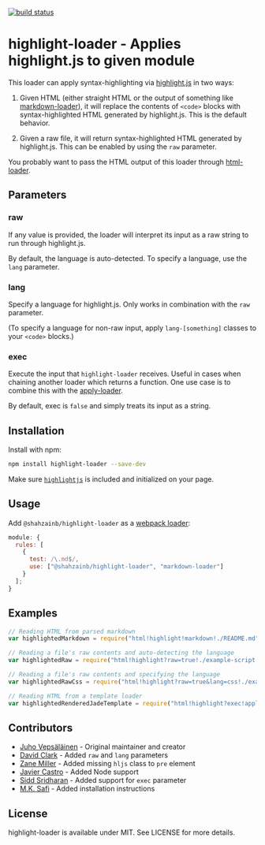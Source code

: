 [![build status](https://secure.travis-ci.org/shahzainb/highlight-loader.svg)](http://travis-ci.org/shahzainb/highlight-loader)

# highlight-loader - Applies highlight.js to given module

This loader can apply syntax-highlighting via [highlight.js](https://www.npmjs.com/package/highlight.js) in two ways:

1. Given HTML (either straight HTML or the output of something like [markdown-loader](https://github.com/peerigon/markdown-loader)), it will replace the contents of `<code>` blocks with syntax-highlighted HTML generated by highlight.js. This is the default behavior.

2. Given a raw file, it will return syntax-highlighted HTML generated by highlight.js. This can be enabled by using the `raw` parameter.

You probably want to pass the HTML output of this loader through [html-loader](https://github.com/webpack/html-loader).

## Parameters

### raw

If any value is provided, the loader will interpret its input as a raw string to run through highlight.js.

By default, the language is auto-detected. To specify a language, use the `lang` parameter.

### lang

Specify a language for highlight.js. Only works in combination with the `raw` parameter.

(To specify a language for non-raw input, apply `lang-[something]` classes to your `<code>` blocks.)

### exec

Execute the input that `highlight-loader` receives. Useful in cases when chaining another loader which returns a function. One use case is to combine this with the [apply-loader](https://github.com/mogelbrod/apply-loader).

By default, exec is `false` and simply treats its input as a string.

## Installation

Install with npm:

```bash
npm install highlight-loader --save-dev
```

Make sure [`highlightjs`](https://github.com/isagalaev/highlight.js) is included and initialized on your page.

## Usage

Add `@shahzainb/highlight-loader` as a [webpack loader](https://webpack.github.io/docs/loaders.html):

```javascript
module: {
  rules: [
    {
      test: /\.md$/,
      use: ["@shahzainb/highlight-loader", "markdown-loader"]
    }
  ];
}
```

## Examples

```javascript
// Reading HTML from parsed markdown
var highlightedMarkdown = require("html!highlight!markdown!./README.md");

// Reading a file's raw contents and auto-detecting the language
var highlightedRaw = require("html!highlight?raw=true!./example-script.js");

// Reading a file's raw contents and specifying the language
var highlightedRawCss = require("html!highlight?raw=true&lang=css!./example-stylesheet.css");

// Reading HTML from a template loader
var highlightedRenderedJadeTemplate = require("html!highlight?exec!apply!jade!./index.jade");
```

## Contributors

- [Juho Vepsäläinen](https://github.com/bebraw) - Original maintainer and creator
- [David Clark](https://github.com/davidtheclark) - Added `raw` and `lang` parameters
- [Zane Miller](https://github.com/ZaneMiller) - Added missing `hljs` class to `pre` element
- [Javier Castro](https://github.com/jacargentina) - Added Node support
- [Sidd Sridharan](https://github.com/sidd) - Added support for `exec` parameter
- [M.K. Safi](https://github.com/msafi) - Added installation instructions

## License

highlight-loader is available under MIT. See LICENSE for more details.
